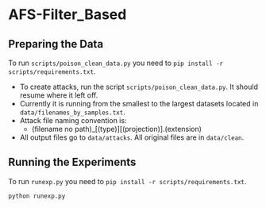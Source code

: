 # AFS-Filter_Based

## Preparing the Data 

To run `scripts/poison_clean_data.py` you need to `pip install -r scripts/requirements.txt`.

- To create attacks, run the script `scripts/poison_clean_data.py`. It should resume where it left off.
- Currently it is running from the smallest to the largest datasets located in `data/filenames_by_samples.txt`.
- Attack file naming convention is:
  - (filename no path)\_[(type)][(projection)].(extension)
- All output files go to `data/attacks`. All original files are in `data/clean`.



## Running the Experiments  

To run `runexp.py` you need to `pip install -r scripts/requirements.txt`.

```
python runexp.py 
``` 
